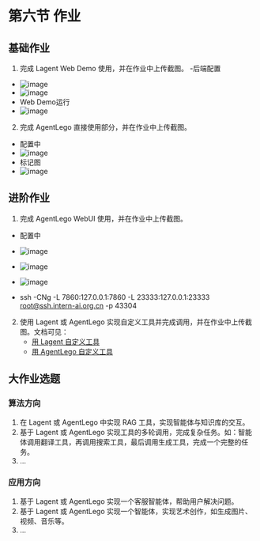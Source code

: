 # 第六节 作业


## 基础作业

1. 完成 Lagent Web Demo 使用，并在作业中上传截图。
 -后端配置
- ![image](https://github.com/Mlinfeng/InternLM2/assets/50072711/ae3149a2-806a-48aa-a1e3-335b8a9cf29d)
- ![image](https://github.com/Mlinfeng/InternLM2/assets/50072711/56638716-af2c-442a-9cb2-2af6d1539469)
- Web Demo运行
- ![image](https://github.com/Mlinfeng/InternLM2/assets/50072711/d831ca48-f2df-4072-994f-6e0e6fc2090e)



2. 完成 AgentLego 直接使用部分，并在作业中上传截图。
- 配置中
- ![image](https://github.com/Mlinfeng/InternLM2/assets/50072711/46623071-d919-483f-a55d-fcd6df645eac)
- 标记图
- ![image](https://github.com/Mlinfeng/InternLM2/assets/50072711/6afe8b69-cc32-446d-b3c1-b6cb613a90c6)



## 进阶作业

1. 完成 AgentLego WebUI 使用，并在作业中上传截图。
  - 配置中
- ![image](https://github.com/Mlinfeng/InternLM2/assets/50072711/b35ca5ad-a175-4852-b95b-265bf5c91052)
- ![image](https://github.com/Mlinfeng/InternLM2/assets/50072711/b6d1fe59-ef73-46f7-bb85-cc5195712e4a)
- ![image](https://github.com/Mlinfeng/InternLM2/assets/50072711/6b55c6ea-dc59-4f5e-89dc-d55d62b012e2)


- ssh -CNg -L 7860:127.0.0.1:7860 -L 23333:127.0.0.1:23333 root@ssh.intern-ai.org.cn -p 43304
2. 使用 Lagent 或 AgentLego 实现自定义工具并完成调用，并在作业中上传截图。文档可见：
   - [用 Lagent 自定义工具](lagent.md#2-用-lagent-自定义工具)
   - [用 AgentLego 自定义工具](agentlego.md#3-用-agentlego-自定义工具)

## 大作业选题

### 算法方向

1. 在 Lagent 或 AgentLego 中实现 RAG 工具，实现智能体与知识库的交互。
2. 基于 Lagent 或 AgentLego 实现工具的多轮调用，完成复杂任务。如：智能体调用翻译工具，再调用搜索工具，最后调用生成工具，完成一个完整的任务。
3. ...

### 应用方向

1. 基于 Lagent 或 AgentLego 实现一个客服智能体，帮助用户解决问题。
2. 基于 Lagent 或 AgentLego 实现一个智能体，实现艺术创作，如生成图片、视频、音乐等。
3. ...
